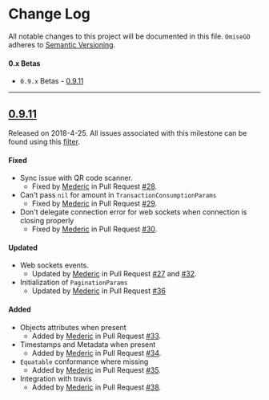 # Change Log
All notable changes to this project will be documented in this file.
`OmiseGO` adheres to [Semantic Versioning](http://semver.org/).

#### 0.x Betas
- `0.9.x` Betas - [0.9.11](#0911)

---
## [0.9.11](https://github.com/omisego/ios-sdk/releases/tag/0.9.11)
Released on 2018-4-25. All issues associated with this milestone can be found using this [filter](https://github.com/omisego/ios-sdk/issues?utf8=%E2%9C%93&q=milestone%3A0.9.11).

#### Fixed
- Sync issue with QR code scanner.
  - Fixed by [Mederic](https://github.com/mederic-p) in Pull Request [#28](https://github.com/omisego/ios-sdk/pull/28).
- Can't pass `nil` for amount in `TransactionConsumptionParams`
  - Fixed by [Mederic](https://github.com/mederic-p) in Pull Request [#29](https://github.com/omisego/ios-sdk/pull/29).
- Don't delegate connection error for web sockets when connection is closing properly
  - Fixed by [Mederic](https://github.com/mederic-p) in Pull Request [#30](https://github.com/omisego/ios-sdk/pull/30).

#### Updated
- Web sockets events.
  - Updated by [Mederic](https://github.com/mederic-p) in Pull Request [#27](https://github.com/omisego/ios-sdk/pull/27) and [#32](https://github.com/omisego/ios-sdk/pull/32).
- Initialization of `PaginationParams`
  - Updated by [Mederic](https://github.com/mederic-p) in Pull Request [#36](https://github.com/omisego/ios-sdk/pull/36)

#### Added
- Objects attributes when present
  - Added by [Mederic](https://github.com/mederic-p) in Pull Request [#33](https://github.com/omisego/ios-sdk/pull/33).
- Timestamps and Metadata when present
  - Added by [Mederic](https://github.com/mederic-p) in Pull Request [#34](https://github.com/omisego/ios-sdk/pull/34).
- `Equatable` conformance where missing
  - Added by [Mederic](https://github.com/mederic-p) in Pull Request [#35](https://github.com/omisego/ios-sdk/pull/35).
- Integration with travis
  - Added by [Mederic](https://github.com/mederic-p) in Pull Request [#38](https://github.com/omisego/ios-sdk/pull/38).
